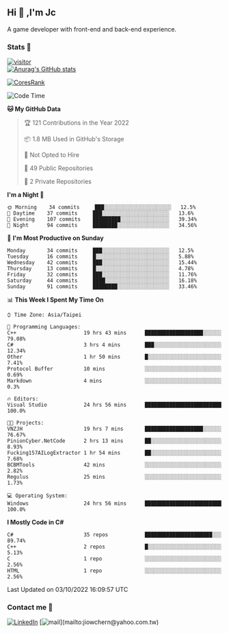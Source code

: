 ## Hi 👋 ,I'm Jc  

A game developer with front-end and back-end experience.  

### Stats  📝
[![visitor](https://visitor-badge.glitch.me/badge?page_id=jiowchern.jiowchern&style=flat-square&color=0088cc)](https://visitor-badge.glitch.me/badge?page_id=jiowchern.jiowchern&style=flat-square&color=0088cc)  
[![Anurag's GitHub stats](https://github-readme-stats.vercel.app/api?username=jiowchern&count_private=true&&show_icons=true)](https://github.com/anuraghazra/github-readme-stats)  
<!-- [![trophy](https://github-profile-trophy.vercel.app/?username=jiowchern)](https://github.com/ryo-ma/github-profile-trophy)   -->
[![CoresRank](https://cr-ss-service.azurewebsites.net/api/ScreenShot?widget=summary&username=jiowchern)](https://cr-ss-service.azurewebsites.net/api/ScreenShot?widget=summary&username=jiowchern)


<!--START_SECTION:waka-->
![Code Time](http://img.shields.io/badge/Code%20Time-620%20hrs%201%20min-blue)

**🐱 My GitHub Data** 

> 🏆 121 Contributions in the Year 2022
 > 
> 📦 1.8 MB Used in GitHub's Storage 
 > 
> 🚫 Not Opted to Hire
 > 
> 📜 49 Public Repositories 
 > 
> 🔑 2 Private Repositories  
 > 
**I'm a Night 🦉** 

```text
🌞 Morning    34 commits     ███░░░░░░░░░░░░░░░░░░░░░░   12.5% 
🌆 Daytime    37 commits     ███░░░░░░░░░░░░░░░░░░░░░░   13.6% 
🌃 Evening    107 commits    █████████░░░░░░░░░░░░░░░░   39.34% 
🌙 Night      94 commits     ████████░░░░░░░░░░░░░░░░░   34.56%

```
📅 **I'm Most Productive on Sunday** 

```text
Monday       34 commits     ███░░░░░░░░░░░░░░░░░░░░░░   12.5% 
Tuesday      16 commits     █░░░░░░░░░░░░░░░░░░░░░░░░   5.88% 
Wednesday    42 commits     ███░░░░░░░░░░░░░░░░░░░░░░   15.44% 
Thursday     13 commits     █░░░░░░░░░░░░░░░░░░░░░░░░   4.78% 
Friday       32 commits     ███░░░░░░░░░░░░░░░░░░░░░░   11.76% 
Saturday     44 commits     ████░░░░░░░░░░░░░░░░░░░░░   16.18% 
Sunday       91 commits     ████████░░░░░░░░░░░░░░░░░   33.46%

```


📊 **This Week I Spent My Time On** 

```text
⌚︎ Time Zone: Asia/Taipei

💬 Programming Languages: 
C++                      19 hrs 43 mins      ███████████████████░░░░░░   79.08% 
C#                       3 hrs 4 mins        ███░░░░░░░░░░░░░░░░░░░░░░   12.34% 
Other                    1 hr 50 mins        █░░░░░░░░░░░░░░░░░░░░░░░░   7.41% 
Protocol Buffer          10 mins             ░░░░░░░░░░░░░░░░░░░░░░░░░   0.69% 
Markdown                 4 mins              ░░░░░░░░░░░░░░░░░░░░░░░░░   0.3%

🔥 Editors: 
Visual Studio            24 hrs 56 mins      █████████████████████████   100.0%

🐱‍💻 Projects: 
VNZJH                    19 hrs 7 mins       ███████████████████░░░░░░   76.67% 
PinionCyber.NetCode      2 hrs 13 mins       ██░░░░░░░░░░░░░░░░░░░░░░░   8.93% 
Fucking157AILogExtractor 1 hr 54 mins        ██░░░░░░░░░░░░░░░░░░░░░░░   7.68% 
BCBMTools                42 mins             ░░░░░░░░░░░░░░░░░░░░░░░░░   2.82% 
Regulus                  25 mins             ░░░░░░░░░░░░░░░░░░░░░░░░░   1.73%

💻 Operating System: 
Windows                  24 hrs 56 mins      █████████████████████████   100.0%

```

**I Mostly Code in C#** 

```text
C#                       35 repos            ██████████████████████░░░   89.74% 
C++                      2 repos             █░░░░░░░░░░░░░░░░░░░░░░░░   5.13% 
C                        1 repo              ░░░░░░░░░░░░░░░░░░░░░░░░░   2.56% 
HTML                     1 repo              ░░░░░░░░░░░░░░░░░░░░░░░░░   2.56%

```



 Last Updated on 03/10/2022 16:09:57 UTC
<!--END_SECTION:waka-->



### Contact me 💬
[![LinkedIn](https://img.shields.io/badge/-JiowchernChen-0077B5?style==flat-square&logo=LinkedIn&logoColor=white)](https://www.linkedin.com/in/jiowchern-chen-4aaa90b7/) [![mail](https://img.shields.io/badge/-jiowchern%40yahoo.com.tw-blueviolet?style=flat-square&logo=yahoo!)](mailto:jiowchern@yahoo.com.tw)    

<!-- [![Linkedin Badge](https://img.shields.io/badge/-LinkedIn-blue?style=flat-square&logo=Linkedin&logoColor=white&link=https://www.linkedin.com/in/jiowchern-chen-4aaa90b7/)](https://www.linkedin.com/in/jiowchern-chen-4aaa90b7/) -->


<!--
**jiowchern/jiowchern** is a ✨ _special_ ✨ repository because its `README.md` (this file) appears on your GitHub profile.

Here are some ideas to get you started:

- 🔭 I’m currently working on ...
- 🌱 I’m currently learning ...
- 👯 I’m looking to collaborate on ...
- 🤔 I’m looking for help with ...
- 💬 Ask me about ...
- 📫 How to reach me: ...
- 😄 Pronouns: ...
- ⚡ Fun fact: ...
-->
